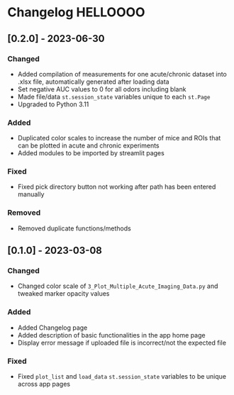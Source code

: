 # Changelog  HELLOOOO

## [0.2.0] - 2023-06-30

### Changed

- Added compilation of measurements for one acute/chronic dataset into .xlsx file, automatically generated after loading data
- Set negative AUC values to 0 for all odors including blank
- Made file/data `st.session_state` variables unique to each `st.Page`
- Upgraded to Python 3.11

### Added

- Duplicated color scales to increase the number of mice and ROIs that can be plotted in acute and chronic experiments
- Added modules to be imported by streamlit pages

### Fixed

- Fixed pick directory button not working after path has been entered manually

### Removed

- Removed duplicate functions/methods

## [0.1.0] - 2023-03-08

### Changed

- Changed color scale of `3_Plot_Multiple_Acute_Imaging_Data.py` and tweaked marker opacity values

### Added

- Added Changelog page
- Added description of basic functionalities in the app home page
- Display error message if uploaded file is incorrect/not the expected file

### Fixed

- Fixed `plot_list` and `load_data` `st.session_state` variables to be unique across app pages

